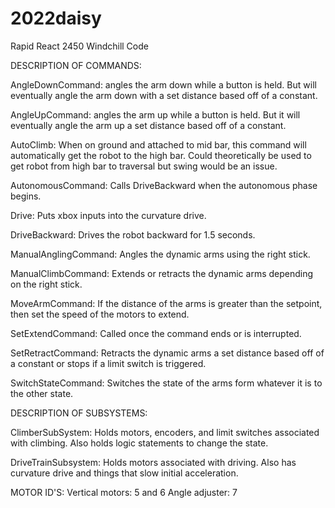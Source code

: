 # 2022daisy
Rapid React 2450 Windchill Code


DESCRIPTION OF COMMANDS:

AngleDownCommand: angles the arm down while a button is held. But will eventually angle the arm down with a set distance based off of a constant.

AngleUpCommand: angles the arm up while a button is held. But it will eventually angle the arm up a set distance based off of a constant.

AutoClimb: When on ground and attached to mid bar, this command will automatically get the robot to the high bar. Could theoretically be used to get robot from high bar to traversal but swing would be an issue.

AutonomousCommand: Calls DriveBackward when the autonomous phase begins.

Drive: Puts xbox inputs into the curvature drive.

DriveBackward: Drives the robot backward for 1.5 seconds.

ManualAnglingCommand: Angles the dynamic arms using the right stick.

ManualClimbCommand: Extends or retracts the dynamic arms depending on the right stick.

MoveArmCommand: If the distance of the arms is greater than the setpoint, then set the speed of the motors to extend.

SetExtendCommand: Called once the command ends or is interrupted.

SetRetractCommand: Retracts the dynamic arms a set distance based off of a constant or stops if a limit switch is triggered.

SwitchStateCommand: Switches the state of the arms form whatever it is to the other state.



DESCRIPTION OF SUBSYSTEMS:

ClimberSubSystem: Holds motors, encoders, and limit switches associated with climbing. Also holds logic statements to change the state.

DriveTrainSubsystem: Holds motors associated with driving. Also has curvature drive and things that slow initial acceleration.


MOTOR ID'S:
Vertical motors: 5 and 6
Angle adjuster: 7